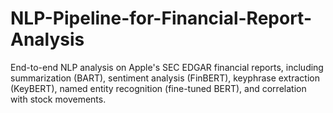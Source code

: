 # NLP-Pipeline-for-Financial-Report-Analysis
End-to-end NLP analysis on Apple's SEC EDGAR financial reports, including summarization (BART), sentiment analysis (FinBERT), keyphrase extraction (KeyBERT), named entity recognition (fine-tuned BERT), and correlation with stock movements.
